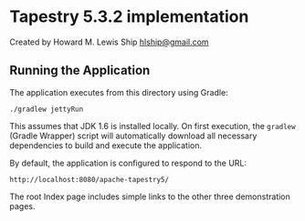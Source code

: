 Tapestry 5.3.2 implementation
====

Created by Howard M. Lewis Ship <hlship@gmail.com>

Running the Application
----

The application executes from this directory using Gradle:

    ./gradlew jettyRun
	
This assumes that JDK 1.6 is installed locally.  On first execution,
the `gradlew` (Gradle Wrapper) script will automatically download all
necessary dependencies to build and execute the application.

By default, the application is configured to respond to the URL:

    http://localhost:8080/apache-tapestry5/
    
The root Index page includes simple links to the other three demonstration
pages.
	
	

